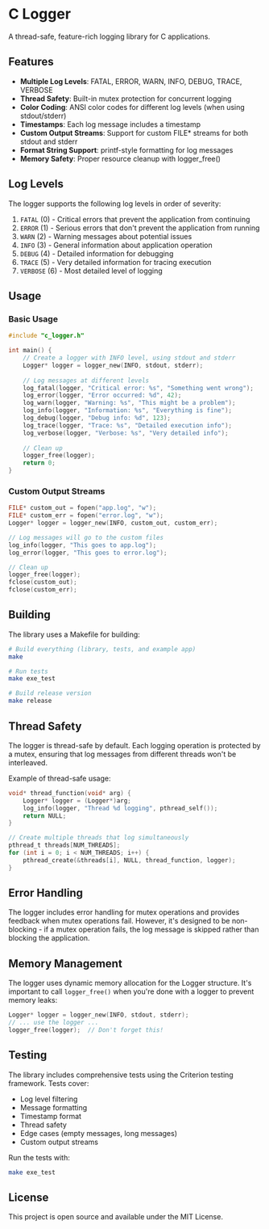 # C Logger

A thread-safe, feature-rich logging library for C applications.

## Features

- **Multiple Log Levels**: FATAL, ERROR, WARN, INFO, DEBUG, TRACE, VERBOSE
- **Thread Safety**: Built-in mutex protection for concurrent logging
- **Color Coding**: ANSI color codes for different log levels (when using stdout/stderr)
- **Timestamps**: Each log message includes a timestamp
- **Custom Output Streams**: Support for custom FILE* streams for both stdout and stderr
- **Format String Support**: printf-style formatting for log messages
- **Memory Safety**: Proper resource cleanup with logger_free()

## Log Levels

The logger supports the following log levels in order of severity:

1. `FATAL` (0) - Critical errors that prevent the application from continuing
2. `ERROR` (1) - Serious errors that don't prevent the application from running
3. `WARN` (2) - Warning messages about potential issues
4. `INFO` (3) - General information about application operation
5. `DEBUG` (4) - Detailed information for debugging
6. `TRACE` (5) - Very detailed information for tracing execution
7. `VERBOSE` (6) - Most detailed level of logging

## Usage

### Basic Usage

```c
#include "c_logger.h"

int main() {
    // Create a logger with INFO level, using stdout and stderr
    Logger* logger = logger_new(INFO, stdout, stderr);
    
    // Log messages at different levels
    log_fatal(logger, "Critical error: %s", "Something went wrong");
    log_error(logger, "Error occurred: %d", 42);
    log_warn(logger, "Warning: %s", "This might be a problem");
    log_info(logger, "Information: %s", "Everything is fine");
    log_debug(logger, "Debug info: %d", 123);
    log_trace(logger, "Trace: %s", "Detailed execution info");
    log_verbose(logger, "Verbose: %s", "Very detailed info");
    
    // Clean up
    logger_free(logger);
    return 0;
}
```

### Custom Output Streams

```c
FILE* custom_out = fopen("app.log", "w");
FILE* custom_err = fopen("error.log", "w");
Logger* logger = logger_new(INFO, custom_out, custom_err);

// Log messages will go to the custom files
log_info(logger, "This goes to app.log");
log_error(logger, "This goes to error.log");

// Clean up
logger_free(logger);
fclose(custom_out);
fclose(custom_err);
```

## Building

The library uses a Makefile for building:

```bash
# Build everything (library, tests, and example app)
make

# Run tests
make exe_test

# Build release version
make release
```

## Thread Safety

The logger is thread-safe by default. Each logging operation is protected by a mutex, ensuring that log messages from different threads won't be interleaved.

Example of thread-safe usage:

```c
void* thread_function(void* arg) {
    Logger* logger = (Logger*)arg;
    log_info(logger, "Thread %d logging", pthread_self());
    return NULL;
}

// Create multiple threads that log simultaneously
pthread_t threads[NUM_THREADS];
for (int i = 0; i < NUM_THREADS; i++) {
    pthread_create(&threads[i], NULL, thread_function, logger);
}
```

## Error Handling

The logger includes error handling for mutex operations and provides feedback when mutex operations fail. However, it's designed to be non-blocking - if a mutex operation fails, the log message is skipped rather than blocking the application.

## Memory Management

The logger uses dynamic memory allocation for the Logger structure. It's important to call `logger_free()` when you're done with a logger to prevent memory leaks:

```c
Logger* logger = logger_new(INFO, stdout, stderr);
// ... use the logger ...
logger_free(logger);  // Don't forget this!
```

## Testing

The library includes comprehensive tests using the Criterion testing framework. Tests cover:

- Log level filtering
- Message formatting
- Timestamp format
- Thread safety
- Edge cases (empty messages, long messages)
- Custom output streams

Run the tests with:
```bash
make exe_test
```

## License

This project is open source and available under the MIT License.

